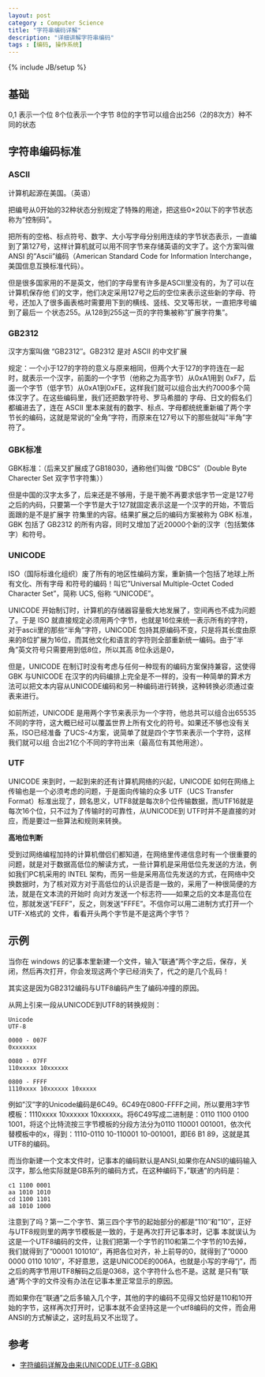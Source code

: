 ```yaml
---
layout: post
category : Computer Science
title: "字符串编码详解"
description: "详细讲解字符串编码"
tags : [编码, 操作系统]
---
```

{% include JB/setup %}

## 基础

0,1 表示一个位
8个位表示一个字节
8位的字节可以组合出256（2的8次方）种不同的状态

## 字符串编码标准

### ASCII

计算机起源在美国。（英语）

把编号从0开始的32种状态分别规定了特殊的用途，把这些0×20以下的字节状态称为”控制码”。

把所有的空格、标点符号、数字、大小写字母分别用连续的字节状态表示，一直编到了第127号，这样计算机就可以用不同字节来存储英语的文字了。这个方案叫做 ANSI 的”Ascii”编码（American Standard Code for Information Interchange，美国信息互换标准代码）。

但是很多国家用的不是英文，他们的字母里有许多是ASCII里没有的，为了可以在计算机保存他 们的文字，他们决定采用127号之后的空位来表示这些新的字母、符号，还加入了很多画表格时需要用下到的横线、竖线、交叉等形状，一直把序号编到了最后一 个状态255。从128到255这一页的字符集被称”扩展字符集”。

### GB2312

汉字方案叫做 “GB2312″。GB2312 是对 ASCII 的中文扩展

规定：一个小于127的字符的意义与原来相同，但两个大于127的字符连在一起时，就表示一个汉字，前面的一个字节（他称之为高字节）从0xA1用到 0xF7，后面一个字节（低字节）从0xA1到0xFE，这样我们就可以组合出大约7000多个简体汉字了。在这些编码里，我们还把数学符号、罗马希腊的 字母、日文的假名们都编进去了，连在 ASCII 里本来就有的数字、标点、字母都统统重新编了两个字节长的编码，这就是常说的”全角”字符，而原来在127号以下的那些就叫”半角”字符了。

### GBK标准

GBK标准：（后来又扩展成了GB18030，通称他们叫做 “DBCS”（Double Byte Charecter Set 双字节字符集））

但是中国的汉字太多了，后来还是不够用，于是干脆不再要求低字节一定是127号之后的内码，只要第一个字节是大于127就固定表示这是一个汉字的开始，不管后面跟的是不是扩展字 符集里的内容。结果扩展之后的编码方案被称为 GBK 标准，GBK 包括了 GB2312 的所有内容，同时又增加了近20000个新的汉字（包括繁体字）和符号。

### UNICODE

 ISO（国际标谁化组织）废了所有的地区性编码方案，重新搞一个包括了地球上所有文化、所有字母 和符号的编码！叫它”Universal Multiple-Octet Coded Character Set”，简称 UCS, 俗称 “UNICODE”。

UNICODE 开始制订时，计算机的存储器容量极大地发展了，空间再也不成为问题了。于是 ISO 就直接规定必须用两个字节，也就是16位来统一表示所有的字符，对于ascii里的那些“半角”字符，UNICODE 包持其原编码不变，只是将其长度由原来的8位扩展为16位，而其他文化和语言的字符则全部重新统一编码。由于”半角”英文符号只需要用到低8位，所以其高 8位永远是0，

但是，UNICODE 在制订时没有考虑与任何一种现有的编码方案保持兼容，这使得 GBK 与UNICODE 在汉字的内码编排上完全是不一样的，没有一种简单的算术方法可以把文本内容从UNICODE编码和另一种编码进行转换，这种转换必须通过查表来进行。

如前所述，UNICODE 是用两个字节来表示为一个字符，他总共可以组合出65535不同的字符，这大概已经可以覆盖世界上所有文化的符号。如果还不够也没有关系，ISO已经准备 了UCS-4方案，说简单了就是四个字节来表示一个字符，这样我们就可以组
合出21亿个不同的字符出来（最高位有其他用途）。

### UTF

UNICODE 来到时，一起到来的还有计算机网络的兴起，UNICODE 如何在网络上传输也是一个必须考虑的问题，于是面向传输的众多 UTF（UCS Transfer Format）标准出现了，顾名思义，UTF8就是每次8个位传输数据，而UTF16就是每次16个位，只不过为了传输时的可靠性，从UNICODE到 UTF时并不是直接的对应，而是要过一些算法和规则来转换。

__高地位判断__

受到过网络编程加持的计算机僧侣们都知道，在网络里传递信息时有一个很重要的问题，就是对于数据高低位的解读方式，一些计算机是采用低位先发送的方法，例 如我们PC机采用的 INTEL 架构，而另一些是采用高位先发送的方式，在网络中交换数据时，为了核对双方对于高低位的认识是否是一致的，采用了一种很简便的方法，就是在文本流的开始时 向对方发送一个标志符——如果之后的文本是高位在位，那就发送”FEFF”，反之，则发送”FFFE”。不信你可以用二进制方式打开一个UTF-X格式的 文件，看看开头两个字节是不是这两个字节？

## 示例

当你在 windows 的记事本里新建一个文件，输入”联通”两个字之后，保存，关闭，然后再次打开，你会发现这两个字已经消失了，代之的是几个乱码！

其实这是因为GB2312编码与UTF8编码产生了编码冲撞的原因。

从网上引来一段从UNICODE到UTF8的转换规则：

```
Unicode
UTF-8

0000 - 007F
0xxxxxxx

0080 - 07FF
110xxxxx 10xxxxxx

0800 - FFFF
1110xxxx 10xxxxxx 10xxxxx
```

例如”汉”字的Unicode编码是6C49。6C49在0800-FFFF之间，所以要用3字节模板：1110xxxx 10xxxxxx 10xxxxxx。将6C49写成二进制是：0110 1100 0100 1001，将这个比特流按三字节模板的分段方法分为0110 110001 001001，依次代替模板中的x，得到：1110-0110 10-110001 10-001001，即E6 B1 89，这就是其UTF8的编码。

而当你新建一个文本文件时，记事本的编码默认是ANSI,如果你在ANSI的编码输入汉字，那么他实际就是GB系列的编码方式，在这种编码下，”联通”的内码是：

```
c1 1100 0001
aa 1010 1010
cd 1100 1101
a8 1010 1000
```

注意到了吗？第一二个字节、第三四个字节的起始部分的都是”110″和”10″，正好与UTF8规则里的两字节模板是一致的，于是再次打开记事本时，记事 本就误认为这是一个UTF8编码的文件，让我们把第一个字节的110和第二个字节的10去掉，我们就得到了”00001 101010″，再把各位对齐，补上前导的0，就得到了”0000 0000 0110 1010″，不好意思，这是UNICODE的006A，也就是小写的字母”j”，而之后的两字节用UTF8解码之后是0368，这个字符什么也不是。这就 是只有”联通”两个字的文件没有办法在记事本里正常显示的原因。

而如果你在”联通”之后多输入几个字，其他的字的编码不见得又恰好是110和10开始的字节，这样再次打开时，记事本就不会坚持这是一个utf8编码的文件，而会用ANSI的方式解读之，这时乱码又不出现了。

## 参考

* [字符编码详解及由来(UNICODE,UTF-8,GBK)](http://blog.csdn.net/stilling2006/article/details/4129700)